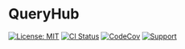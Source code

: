 # QueryHub

[![License: MIT](https://img.shields.io/badge/License-MIT-blue.svg)](https://opensource.org/licenses/MIT) [![CI Status](https://travis-ci.org/queryhub/queryhub.svg?branch=develop)](https://travis-ci.org/queryhub/queryhub) [![CodeCov](https://codecov.io/gh/queryhub/queryhub/branch/develop/graph/badge.svg)](https://codecov.io/gh/queryhub/queryhub) [![Support](https://img.shields.io/badge/Donate-PayPal-green.svg)](https://www.paypal.com/cgi-bin/webscr?cmd=_donations&business=ET7CGUSGVJGWG&currency_code=EUR&source=url)
